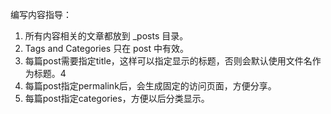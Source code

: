 编写内容指导：

1. 所有内容相关的文章都放到 _posts 目录。
2. Tags and Categories 只在 post 中有效。
3. 每篇post需要指定title，这样可以指定显示的标题，否则会默认使用文件名作为标题。4
4. 每篇post指定permalink后，会生成固定的访问页面，方便分享。
5. 每篇post指定categories，方便以后分类显示。

